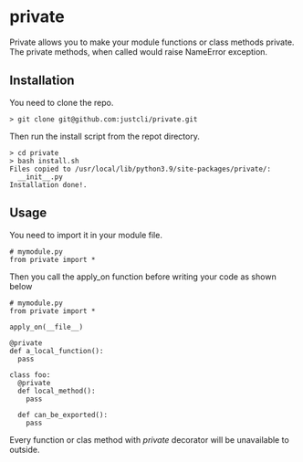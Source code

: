 # private

Private allows you to make your module functions or class methods private. The private methods, when called would raise NameError exception.

## Installation
You need to clone the repo.
```
> git clone git@github.com:justcli/private.git
```
Then run the install script from the repot directory.

```
> cd private
> bash install.sh
Files copied to /usr/local/lib/python3.9/site-packages/private/:
  __init__.py
Installation done!.
```

## Usage

You need to import it in your module file.
```
# mymodule.py
from private import *
```
Then you call the apply_on function before writing your code as shown below
```
# mymodule.py
from private import *

apply_on(__file__)

@private
def a_local_function():
  pass

class foo:
  @private
  def local_method():
    pass

  def can_be_exported():
    pass
```
Every function or clas method with _private_ decorator will be unavailable to outside.

